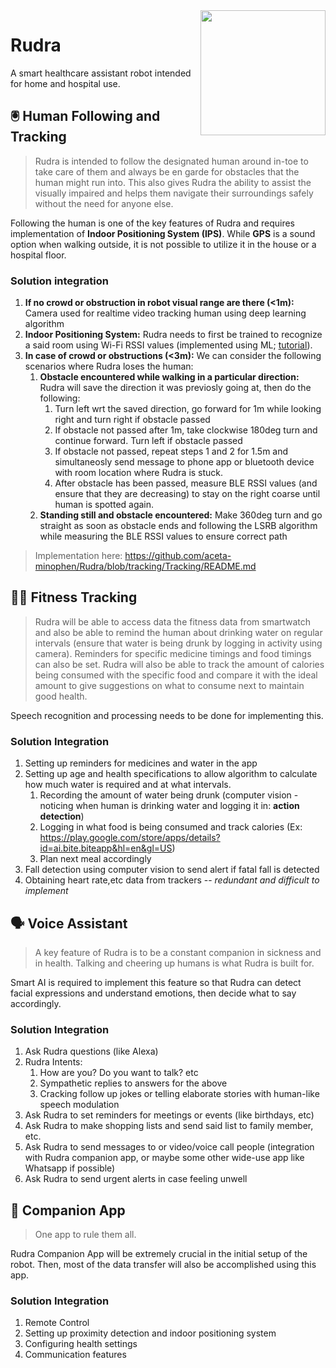 <img src="https://github.com/aceta-minophen/Rudra/blob/website/Website/public/Rudra.svg" align="right" width="200">

# Rudra
A smart healthcare assistant robot intended for home and hospital use. 

## 🖲️ Human Following and Tracking
> Rudra is intended to follow the designated human around in-toe to take care of them and always be en garde for obstacles that the human might run into. This also gives Rudra the ability to assist the visually impaired and helps them navigate their surroundings safely without the need for anyone else. 

Following the human is one of the key features of Rudra and requires implementation of **Indoor Positioning System (IPS)**. While **GPS** is a sound option when walking outside, it is not possible to utilize it in the house or a hospital floor.

### Solution integration
1. **If no crowd or obstruction in robot visual range are there (<1m):** Camera used for realtime video tracking human using deep learning algorithm
2. **Indoor Positioning System:** Rudra needs to first be trained to recognize a said room using Wi-Fi RSSI values (implemented using ML; [tutorial]( https://www.hackster.io/news/indoor-positioning-using-arduino-and-machine-learning-in-4-easy-steps-295d39e5e7c9)). 
3. **In case of crowd or obstructions (<3m):** We can consider the following scenarios where Rudra loses the human:
    1. **Obstacle encountered while walking in a particular direction:** Rudra will save the direction it was previosly going at, then do the following:
        1. Turn left wrt the saved direction, go forward for 1m while looking right and turn right if obstacle passed
        2. If obstacle not passed after 1m, take clockwise 180deg turn and continue forward. Turn left if obstacle passed
        3. If obstacle not passed, repeat steps 1 and 2 for 1.5m and simultaneosly send message to phone app or bluetooth device with room location where Rudra is stuck.
        4. After obstacle has been passed, measure BLE RSSI values (and ensure that they are decreasing) to stay on the right coarse until human is spotted again.
    2. **Standing still and obstacle encountered:** Make 360deg turn and go straight as soon as obstacle ends and following the LSRB algorithm while measuring the BLE RSSI values to ensure correct path 

> Implementation here: https://github.com/aceta-minophen/Rudra/blob/tracking/Tracking/README.md

## 🏋️‍♀️ Fitness Tracking
> Rudra will be able to access data the fitness data from smartwatch and also be able to remind the human about drinking water on regular intervals (ensure that water is being drunk by logging in activity using camera). Reminders for specific medicine timings and food timings can also be set. Rudra will also be able to track the amount of calories being consumed with the specific food and compare it with the ideal amount to give suggestions on what to consume next to maintain good health.

Speech recognition and processing needs to be done for implementing this.

### Solution Integration
1. Setting up reminders for medicines and water in the app 
2. Setting up age and health specifications to allow algorithm to calculate how much water is required and at what intervals.
    1. Recording the amount of water being drunk (computer vision - noticing when human is drinking water and logging it in: **action detection**)
    2. Logging in what food is being consumed and track calories (Ex: https://play.google.com/store/apps/details?id=ai.bite.biteapp&hl=en&gl=US) 
    3. Plan next meal accordingly 
3. Fall detection using computer vision to send alert if fatal fall is detected
4. Obtaining heart rate,etc data from trackers -- _redundant and difficult to implement_

## 🗣️ Voice Assistant
> A key feature of Rudra is to be a constant companion in sickness and in health. Talking and cheering up humans is what Rudra is built for.

Smart AI is required to implement this feature so that Rudra can detect facial expressions and understand emotions, then decide what to say accordingly.

### Solution Integration
1. Ask Rudra questions (like Alexa)
2. Rudra Intents:
    1. How are you? Do you want to talk? etc
    2. Sympathetic replies to answers for the above
    3. Cracking follow up jokes or telling elaborate stories with human-like speech modulation
3. Ask Rudra to set reminders for meetings or events (like birthdays, etc)
4. Ask Rudra to make shopping lists and send said list to family member, etc.
5. Ask Rudra to send messages to or video/voice call people (integration with Rudra companion app, or maybe some other wide-use app like Whatsapp if possible)
6. Ask Rudra to send urgent alerts in case feeling unwell

## 📱 Companion App
> One app to rule them all.

Rudra Companion App will be extremely crucial in the initial setup of the robot. Then, most of the data transfer will also be accomplished using this app.

### Solution Integration
1. Remote Control
2. Setting up proximity detection and indoor positioning system
3. Configuring health settings
4. Communication features
